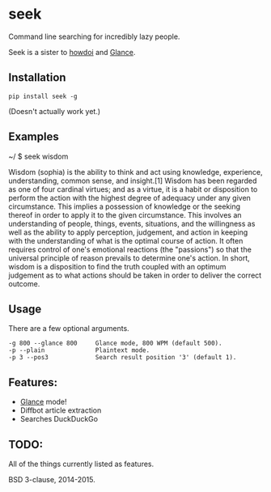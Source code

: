 # seek

Command line searching for incredibly lazy people.

Seek is a sister to [howdoi](https://github.com/gleitz/howdoi/) and [Glance](https://github.com/Miserlou/glance/).

## Installation

    pip install seek -g

(Doesn't actually work yet.)

## Examples

~/ $ seek wisdom

Wisdom (sophia) is the ability to think and act using knowledge, experience, understanding, common sense, and insight.[1] Wisdom has been regarded as one of four cardinal virtues; and as a virtue, it is a habit or disposition to perform the action with the highest degree of adequacy under any given circumstance. This implies a possession of knowledge or the seeking thereof in order to apply it to the given circumstance. This involves an understanding of people, things, events, situations, and the willingness as well as the ability to apply perception, judgement, and action in keeping with the understanding of what is the optimal course of action. It often requires control of one's emotional reactions (the "passions") so that the universal principle of reason prevails to determine one's action. In short, wisdom is a disposition to find the truth coupled with an optimum judgement as to what actions should be taken in order to deliver the correct outcome.

## Usage

There are a few optional arguments.

    -g 800 --glance 800     Glance mode, 800 WPM (default 500).
    -p --plain              Plaintext mode.
    -p 3 --pos3             Search result position '3' (default 1).

## Features:

* [Glance](http://glance.wtf) mode!
* Diffbot article extraction
* Searches DuckDuckGo

## TODO:

All of the things currently listed as features.

BSD 3-clause, 2014-2015.
